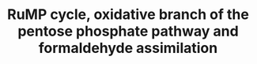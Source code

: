 ---
annotations:
- type: Pathway Ontology
  value: RuMP pathway of formaldehyde assimilation
- type: Pathway Ontology
  value: pentose phosphate pathway - oxidative phase
authors:
- J.Heckman
- MaintBot
- Ddigles
- Egonw
- DeSl
description: The reactions of the oxidative branch of the pentose phosphate pathway
  occur in the cytosol and are important for generating NADPH through the oxidative
  reduction of NADP+. NADPH is an important source of the reducing energy required
  by many enzymes in central biosynthetic pathways. Although there are other biochemical
  pathways that generate NADPH in yeast, the pentose phosphate pathway is considered
  the major source of NADPH, and insufficient NADPH probably contributes to the fitness
  defects seen in mutants of the oxidative branch of the pentose phosphate pathway.
last-edited: 2020-08-31
organisms:
- Saccharomyces cerevisiae
redirect_from:
- /index.php/Pathway:WP332
- /instance/WP332
schema-jsonld:
- '@context': https://schema.org/
  '@id': https://wikipathways.github.io/pathways/WP332.html
  '@type': Dataset
  creator:
    '@type': Organization
    name: WikiPathways
  description: The reactions of the oxidative branch of the pentose phosphate pathway
    occur in the cytosol and are important for generating NADPH through the oxidative
    reduction of NADP+. NADPH is an important source of the reducing energy required
    by many enzymes in central biosynthetic pathways. Although there are other biochemical
    pathways that generate NADPH in yeast, the pentose phosphate pathway is considered
    the major source of NADPH, and insufficient NADPH probably contributes to the
    fitness defects seen in mutants of the oxidative branch of the pentose phosphate
    pathway.
  keywords:
  - SFA1
  - D-arabino-3-Hexulose 6-phosphate
  - FDH1
  - glucose-6-phosphate
  - SOL4
  - CO2
  - NADP
  - fructose-6-phosphate
  - formate
  - ZWF1
  - glutathione
  - NADPH
  - 6-phospho-D-gluconate
  - formaldehyde
  - SOL3
  - NAD
  - GND1
  - S-formylglutathione hydrolase
  - S-hydroxymethylglutathione
  - NADH
  - H+
  - H2O
  - S-formylglutathione
  - GND2
  - ribulose-5-phosphate
  - 6-phosphono-D-glucono-lactone
  license: CC0
  name: RuMP cycle, oxidative branch of the pentose phosphate pathway and formaldehyde
    assimilation
seo: CreativeWork
title: RuMP cycle, oxidative branch of the pentose phosphate pathway and formaldehyde
  assimilation
wpid: WP332
---